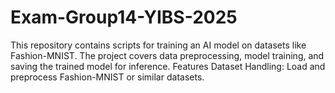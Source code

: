 # Exam-Group14-YIBS-2025
This repository contains scripts for training an AI model on datasets like Fashion-MNIST. The project covers data preprocessing, model training, and saving the trained model for inference. Features      Dataset Handling: Load and preprocess Fashion-MNIST or similar datasets.     
